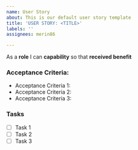 ```yaml
---
name: User Story
about: This is our default user story template
title: 'USER STORY: <TITLE>'
labels: ''
assignees: merin86

---
```


As a **role** I can **capability** so that **received benefit**

### Acceptance Criteria:

- Acceptance Criteria 1:
- Acceptance Criteria 2:
- Acceptance Criteria 3:

### Tasks

- [ ] Task 1
- [ ] Task 2
- [ ] Task 3
